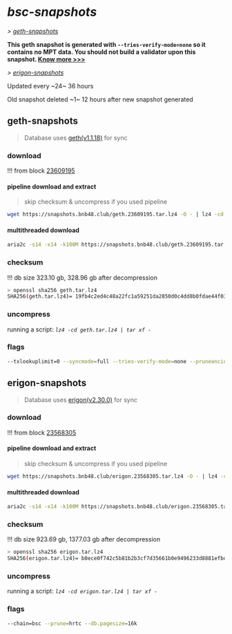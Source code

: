 # *bsc-snapshots*


*\> [geth-snapshots](#geth-snapshots)*

**This geth snapshot is generated with `--tries-verify-mode=none` so it contains no MPT data. You should not build a validator upon this snapshot. [Know more >>>](https://github.com/bnb-chain/bsc/pull/926)**

*\> [erigon-snapshots](#erigon-snapshots)*

Updated every ~24~ 36 hours

Old snapshot deleted ~1~ 12 hours after new snapshot generated

## geth-snapshots


> Database uses [geth(v1.1.18)](https://github.com/bnb-chain/bsc/releases/tag/v1.1.18) for sync


### download

<!-- begin_geth -->

!!! from block [23609195](https://bscscan.com/block/23609195)

#### pipeline download and extract
> skip checksum & uncompress if you used pipeline
```bash
wget https://snapshots.bnb48.club/geth.23609195.tar.lz4 -O - | lz4 -cd | tar xf -
```

#### multithreaded download

```bash
aria2c -s14 -x14 -k100M https://snapshots.bnb48.club/geth.23609195.tar.lz4 -o geth.tar.lz4
```


### checksum

!!! db size 323.10 gb, 328.96 gb after decompression
```bash
> openssl sha256 geth.tar.lz4
SHA256(geth.tar.lz4)= 19fb4c2ed4c48a22fc1a59251da2850d0c4dd8b0fdae44f0393af75c1ea49c0c
```

<!-- end_geth -->

### uncompress


running a script: _`lz4 -cd geth.tar.lz4 | tar xf -`_


### flags


```bash
--txlookuplimit=0 --syncmode=full --tries-verify-mode=none --pruneancient=true --diffblock=5000
```


## erigon-snapshots


> Database uses [erigon(v2.30.0)](https://github.com/ledgerwatch/erigon/releases/tag/v2.30.0) for sync


### download

<!-- begin_erigon -->

!!! from block [23568305](https://bscscan.com/block/23568305)

#### pipeline download and extract
> skip checksum & uncompress if you used pipeline
```bash
wget https://snapshots.bnb48.club/erigon.23568305.tar.lz4 -O - | lz4 -cd | tar xf -
```

#### multithreaded download

```bash
aria2c -s14 -x14 -k100M https://snapshots.bnb48.club/erigon.23568305.tar.lz4 -o erigon.tar.lz4
```


### checksum

!!! db size 923.69 gb, 1377.03 gb after decompression
```bash
> openssl sha256 erigon.tar.lz4
SHA256(erigon.tar.lz4)= b0ece0f742c5b81b2b3cf7d35661b0e9496233d8881efbdf3a497d1f708948d6
```

<!-- end_erigon -->


### uncompress


running a script: _`lz4 -cd erigon.tar.lz4 | tar xf -`_


### flags


```bash
--chain=bsc --prune=hrtc --db.pagesize=16k
```
